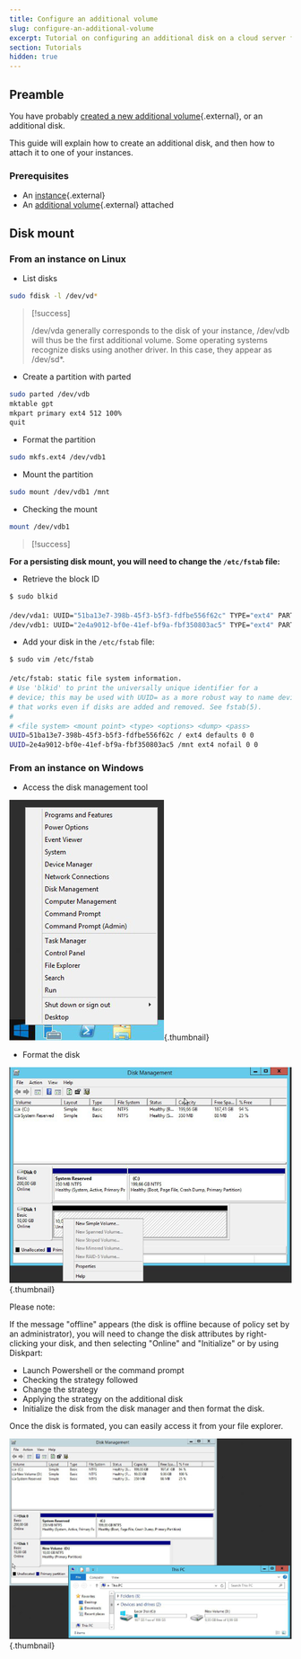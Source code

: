 ```yaml
---
title: Configure an additional volume
slug: configure-an-additional-volume
excerpt: Tutorial on configuring an additional disk on a cloud server from the Public Cloud offer
section: Tutorials
hidden: true
---
```



## Preamble
You have probably [created a new additional volume](https://docs.ovh.com/gb/en/public-cloud/create_and_configure_an_additional_disk_on_an_instance/){.external}, or an additional disk.

This guide will explain how to create an additional disk, and then how to attach it to one of your instances.


### Prerequisites
- An [instance](https://docs.ovh.com/gb/en/public-cloud/create_an_instance_in_your_ovh_customer_account/){.external}
- An [additional volume](https://docs.ovh.com/gb/en/public-cloud/create-an-additional-volume-and-attach-it-to-an-instance/){.external} attached


## Disk mount

### From an instance on Linux
- List disks

```bash
sudo fdisk -l /dev/vd*
```



> [!success]
>
> /dev/vda generally corresponds to the disk of your instance, /dev/vdb
> will thus be the first additional volume.
> Some operating systems recognize disks using
> another driver. In this case, they appear as /dev/sd*.
> 

- Create a partition with parted

```bash
sudo parted /dev/vdb
mktable gpt
mkpart primary ext4 512 100%
quit
```

- Format the partition

```bash
sudo mkfs.ext4 /dev/vdb1
```

- Mount the partition

```bash
sudo mount /dev/vdb1 /mnt
```

- Checking the mount

```bash
mount /dev/vdb1
```

> [!success]

**For a persisting disk mount, you will need to change the `/etc/fstab` file:**

- Retrieve the block ID

```bash
$ sudo blkid

/dev/vda1: UUID="51ba13e7-398b-45f3-b5f3-fdfbe556f62c" TYPE="ext4" PARTUUID="000132ff-01"
/dev/vdb1: UUID="2e4a9012-bf0e-41ef-bf9a-fbf350803ac5" TYPE="ext4" PARTUUID="95c4adcc-01"
```

- Add your disk in the `/etc/fstab` file:

```bash
$ sudo vim /etc/fstab

/etc/fstab: static file system information.
# Use 'blkid' to print the universally unique identifier for a
# device; this may be used with UUID= as a more robust way to name devices
# that works even if disks are added and removed. See fstab(5).
#
# <file system> <mount point> <type> <options> <dump> <pass>
UUID=51ba13e7-398b-45f3-b5f3-fdfbe556f62c / ext4 defaults 0 0
UUID=2e4a9012-bf0e-41ef-bf9a-fbf350803ac5 /mnt ext4 nofail 0 0
```

### From an instance on Windows
- Access the disk management tool

![public-cloud](images/2736.png){.thumbnail}

- Format the disk

![public-cloud](images/2737.png){.thumbnail}


Please note:

If the message "offline" appears (the disk is offline because of policy set by an administrator), you will need to change the disk attributes by right-clicking your disk, and then selecting "Online" and "Initialize" or by using Diskpart:

- Launch Powershell or the command prompt
- Checking the strategy followed
- Change the strategy
- Applying the strategy on the additional disk
- Initialize the disk from the disk manager and then format the disk.

Once the disk is formated, you can easily access it from your file explorer.


![public-cloud](images/2738.png){.thumbnail}

